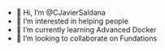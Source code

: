 - 👋 Hi, I’m @CJavierSaldana
- 👀 I’m interested in helping people
- 🌱 I’m currently learning Advanced Docker
- 💞️ I’m looking to collaborate on Fundations
